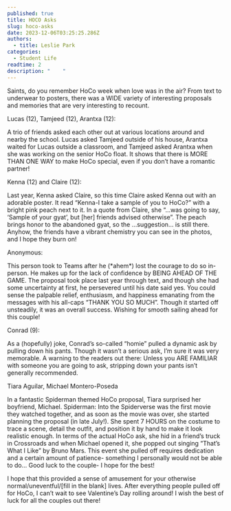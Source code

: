 ```yaml
---
published: true
title: HOCO Asks
slug: hoco-asks
date: 2023-12-06T03:25:25.286Z
authors:
  - title: Leslie Park
categories:
  - Student Life
readtime: 2
description: "    "
---
```

Saints, do you remember HoCo week when love was in the air? From text to underwear to posters, there was a WIDE variety of interesting proposals and memories that are very interesting to recount.

Lucas (12), Tamjeed (12), Arantxa (12):

A trio of friends asked each other out at various locations around and nearby the school. Lucas asked Tamjeed outside of his house, Arantxa waited for Lucas outside a classroom, and Tamjeed asked Arantxa when she was working on the senior HoCo float. It shows that there is MORE THAN ONE WAY to make HoCo special, even if you don’t have a romantic partner!

Kenna (12) and Claire (12):

Last year, Kenna asked Claire, so this time Claire asked Kenna out with an adorable poster. It read “Kenna-I take a sample of you to HoCo?” with a bright pink peach next to it. In a quote from Claire, she “…was going to say, ‘Sample of your gyat’, but \[her] friends advised otherwise”. The peach brings honor to the abandoned gyat, so the …suggestion… is still there. Anyhow, the friends have a vibrant chemistry you can see in the photos, and I hope they burn on!

 Anonymous:

This person took to Teams after he (\*ahem\*) lost the courage to do so in-person. He makes up for the lack of confidence by BEING AHEAD OF THE GAME. The proposal took place last year through text, and though she had some uncertainty at first, he persevered until his date said yes. You could sense the palpable relief, enthusiasm, and happiness emanating from the messages with his all-caps “THANK YOU SO MUCH”. Though it started off unsteadily, it was an overall success. Wishing for smooth sailing ahead for this couple!

Conrad (9):

As a (hopefully) joke, Conrad’s so-called “homie” pulled a dynamic ask by pulling down his pants. Though it wasn’t a serious ask, I’m sure it was very memorable. A warning to the readers out there: Unless you ARE FAMILIAR with someone you are going to ask, stripping down your pants isn’t generally recommended.

 

Tiara Aguilar, Michael Montero-Poseda

In a fantastic Spiderman themed HoCo proposal, Tiara surprised her boyfriend, Michael. Spiderman: Into the Spiderverse was the first movie they watched together, and as soon as the movie was over, she started planning the proposal (in late July!). She spent 7 HOURS on the costume to trace a scene, detail the outfit, and position it by hand to make it look realistic enough. In terms of the actual HoCo ask, she hid in a friend’s truck in Crossroads and when Michael opened it, she popped out singing “That’s What I Like” by Bruno Mars. This event she pulled off requires dedication and a certain amount of patience- something I personally would not be able to do… Good luck to the couple- I hope for the best!

I hope that this provided a sense of amusement for your otherwise normal/uneventful/\[fill in the blank] lives. After everything people pulled off for HoCo, I can’t wait to see Valentine’s Day rolling around! I wish the best of luck for all the couples out there!